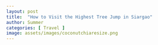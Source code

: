 ```yaml
---
layout: post
title:  "How to Visit the Highest Tree Jump in Siargao"
author: Summer
categories: [ Travel ]
image: assets/images/coconutchiaresize.png
---
```


